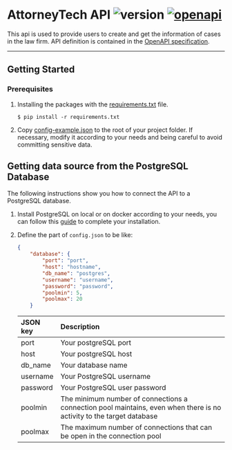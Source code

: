 # AttorneyTech API ![version](https://img.shields.io/badge/version-v1-blue) [![openapi](https://img.shields.io/badge/openapi-3-green.svg)](./openapi.yaml)

This api is used to provide users to create and get the information of cases in the law firm.
API definition is contained in the [OpenAPI specification](./openapi.yaml).

***

## Getting Started

### Prerequisites

1. Installing the packages with the [requirements.txt](./requirements.txt) file.

    ```shell
    $ pip install -r requirements.txt
    ```

2. Copy [config-example.json](config-example.json) to the root of your project folder. If necessary, modify it according to your needs and being careful to avoid committing sensitive data.

## Getting data source from the PostgreSQL Database

The following instructions show you how to connect the API to a PostgreSQL database.

1. Install PostgreSQL on local or on docker according to your needs, you can follow this [guide](/attorneytech-database/README.md) to complete your installation.

2. Define the part of `config.json` to be like:

    ```json
    {
        "database": {
            "port": "port",
            "host": "hostname",
            "db_name": "postgres",
            "username": "username",
            "password": "password",
            "poolmin": 5,
            "poolmax": 20
        }
    ```

    | JSON key | Description |
    | :----------- | :------ |
    | port | Your postgreSQL port |
    | host | Your postgreSQL host |
    | db_name | Your database name |
    | username | Your PostgreSQL username |
    | password | Your PostgreSQL user password |
    | poolmin | The minimum number of connections a connection pool maintains, even when there is no activity to the target database |
    | poolmax | The maximum number of connections that can be open in the connection pool |
